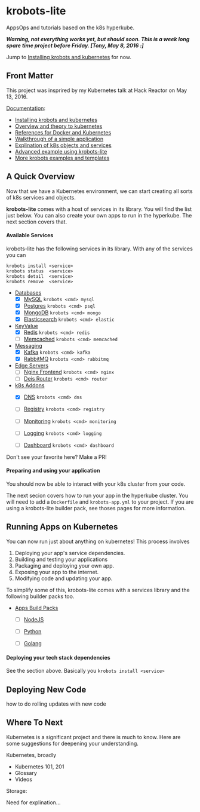 # krobots-lite

AppsOps and tutorials based on the k8s hyperkube.

**_Warning, not everything works yet, but should soon.
This is a week long spare time project before Friday.
[Tony, May 8, 2016 :]_**

Jump to [Installing krobots and kubernetes](docs/install.md) for now.


## Front Matter

This project was insprired by my Kubernetes talk at Hack Reactor on May 13, 2016.

[Documentation](docs/README.md):
- [Installing krobots and kubernetes](docs/install.md)
- [Overview and theory to kubernetes](docs/theory.md)
- [References for Docker and Kubernetes](docs/references.md)
- [Walkthrough of a simple application](docs/simple.md)
- [Explination of k8s objects and services](docs/k8s-objs.md)
- [Advanced example using krobots-lite](docs/advanced.md)
- [More krobots examples and templates](docs/examples.md)


## A Quick Overview

Now that we have a Kubernetes environment,
we can start creating all sorts of k8s services and objects.

**krobots-lite** comes with a host of services in its library.
You will find the list just below.
You can also create your own apps to run
in the hyperkube. The next section covers that.

#### Available Services

krobots-lite has the following services in its library.
With any of the services you can

```
krobots install <service>
krobots status  <service>
krobots detail  <service>
krobots remove  <service>
```

- [Databases](docs/k8s-objects/db/README.md)
  - [x] [MySQL](docs/k8s-objects/db/mysql.md) `krobots <cmd> mysql`
  - [x] [Postgres](docs/k8s-objects/db/psql.md) `krobots <cmd> psql`
  - [x] [MongoDB](docs/k8s-objects/db/mongo.md) `krobots <cmd> mongo`
  - [x] [Elasticsearch](docs/k8s-objects/db/elastic.md) `krobots <cmd> elastic`
- [KeyValue](docs/k8s-objects/kv/README.md.md)
  - [x] [Redis](docs/k8s-objects/kv/redis.md) `krobots <cmd> redis`
  - [ ] [Memcached](docs/k8s-objects/kv/memcached.md) `krobots <cmd> memcached`
- [Messaging](docs/k8s-objects/msg/README.md)
  - [x] [Kafka](docs/k8s-objects/msg/kafka.md) `krobots <cmd> kafka`
  - [x] [RabbitMQ](docs/k8s-objects/msg/bunnies.md) `krobots <cmd> rabbitmq`
- [Edge Servers](docs/k8s-objects/edge/README.md.md)
  - [ ] [Nginx Frontend](docs/k8s-objects/edge/nginx.md) `krobots <cmd> nginx`
  - [ ] [Deis Router](docs/k8s-objects/edge/router.md) `krobots <cmd> router`
- [k8s Addons](docs/k8s-objects/k8s/README.md)
  - [x] [DNS](docs/k8s-objects/k8s/dns.yml) `krobots <cmd> dns`
  - [ ] [Registry](docs/k8s-objects/k8s/registry.yml) `krobots <cmd> registry`
  - [ ] [Monitoring](docs/k8s-objects/k8s/monitoring.yml) `krobots <cmd> monitoring`
  - [ ] [Logging](docs/k8s-objects/k8s/logging.yml) `krobots <cmd> logging`
  - [ ] [Dashboard](docs/k8s-objects/k8s/dashboard.yml) `krobots <cmd> dashboard`


Don't see your favorite here? Make a PR!


#### Preparing and using your application

You should now be able to interact
with your k8s cluster from your code.

The next secion covers how to run your
app in the hyperkube cluster.
You will need to add a `Dockerfile` and `krobots-app.yml`
to your project.
If you are using a krobots-lite
builder pack, see thoses pages
for more information.



## Running Apps on Kubernetes

You can now run just about anything on kubernetes!
This process involves 

1. Deploying your app's service dependencies.
1. Building and testing your applications
1. Packaging and deploying your own app.
1. Exposing your app to the internet.
1. Modifying code and updating your app.

To simplify some of this, krobots-lite
comes with a services library and
the following builder packs too.

- [Apps Build Packs](docs/k8s-objects/app/README.md)
  - [ ] [NodeJS](docs/k8s-objects/app/nodejs.md)
  - [ ] [Python](docs/k8s-objects/app/python.md)
  - [ ] [Golang](docs/k8s-objects/app/golang.md)


#### Deploying your tech stack dependencies

See the section above. Basically you `krobots install <service>`



## Deploying New Code

how to do rolling updates with new code





## Where To Next

Kubernetes is a significant project and there is much to know.
Here are some suggestions for deepening your understanding.


Kubernetes, broadly

- Kubernetes 101, 201
- Glossary
- Videos

Storage: 

Need for explination...




